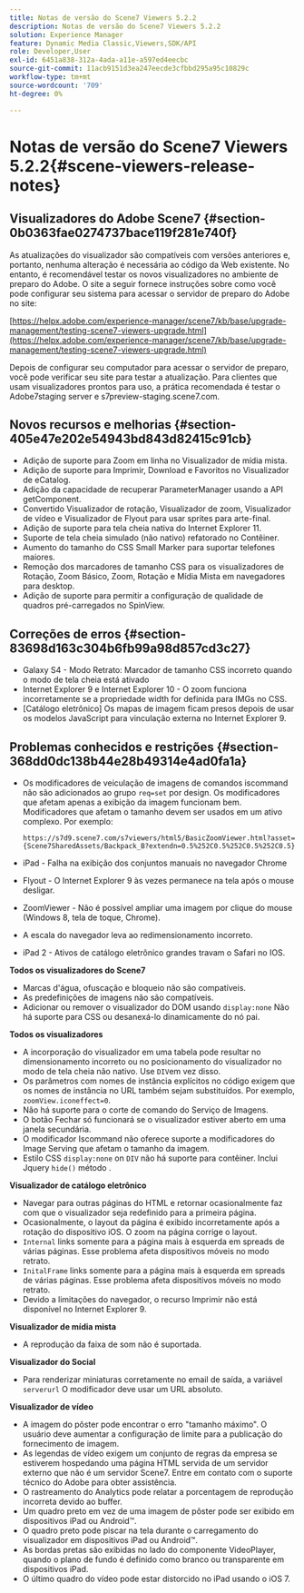```yaml
---
title: Notas de versão do Scene7 Viewers 5.2.2
description: Notas de versão do Scene7 Viewers 5.2.2
solution: Experience Manager
feature: Dynamic Media Classic,Viewers,SDK/API
role: Developer,User
exl-id: 6451a838-312a-4ada-a11e-a597ed4eecbc
source-git-commit: 11acb9151d3ea247eecde3cfbbd295a95c10829c
workflow-type: tm+mt
source-wordcount: '709'
ht-degree: 0%

---
```


# Notas de versão do Scene7 Viewers 5.2.2{#scene-viewers-release-notes}

## Visualizadores do Adobe Scene7 {#section-0b0363fae0274737bace119f281e740f}

As atualizações do visualizador são compatíveis com versões anteriores e, portanto, nenhuma alteração é necessária ao código da Web existente. No entanto, é recomendável testar os novos visualizadores no ambiente de preparo do Adobe. O site a seguir fornece instruções sobre como você pode configurar seu sistema para acessar o servidor de preparo do Adobe no site:

[https://helpx.adobe.com/experience-manager/scene7/kb/base/upgrade-management/testing-scene7-viewers-upgrade.html](https://helpx.adobe.com/experience-manager/scene7/kb/base/upgrade-management/testing-scene7-viewers-upgrade.html)

Depois de configurar seu computador para acessar o servidor de preparo, você pode verificar seu site para testar a atualização. Para clientes que usam visualizadores prontos para uso, a prática recomendada é testar o Adobe7staging server e s7preview-staging.scene7.com.

## Novos recursos e melhorias {#section-405e47e202e54943bd843d82415c91cb}

* Adição de suporte para Zoom em linha no Visualizador de mídia mista.
* Adição de suporte para Imprimir, Download e Favoritos no Visualizador de eCatalog.
* Adição da capacidade de recuperar ParameterManager usando a API getComponent.
* Convertido Visualizador de rotação, Visualizador de zoom, Visualizador de vídeo e Visualizador de Flyout para usar sprites para arte-final.
* Adição de suporte para tela cheia nativa do Internet Explorer 11.
* Suporte de tela cheia simulado (não nativo) refatorado no Contêiner.
* Aumento do tamanho do CSS Small Marker para suportar telefones maiores.
* Remoção dos marcadores de tamanho CSS para os visualizadores de Rotação, Zoom Básico, Zoom, Rotação e Mídia Mista em navegadores para desktop.
* Adição de suporte para permitir a configuração de qualidade de quadros pré-carregados no SpinView.

## Correções de erros {#section-83698d163c304b6fb99a98d857cd3c27}

* Galaxy S4 - Modo Retrato: Marcador de tamanho CSS incorreto quando o modo de tela cheia está ativado
* Internet Explorer 9 e Internet Explorer 10 - O zoom funciona incorretamente se a propriedade width for definida para IMGs no CSS.
* [Catálogo eletrônico] Os mapas de imagem ficam presos depois de usar os modelos JavaScript para vinculação externa no Internet Explorer 9.

## Problemas conhecidos e restrições {#section-368dd0dc138b44e28b49314e4ad0fa1a}

* Os modificadores de veiculação de imagens de comandos iscommand não são adicionados ao grupo `req=set` por design. Os modificadores que afetam apenas a exibição da imagem funcionam bem. Modificadores que afetam o tamanho devem ser usados em um ativo complexo. Por exemplo:

   ```
   https://s7d9.scene7.com/s7viewers/html5/BasicZoomViewer.html?asset= {Scene7SharedAssets/Backpack_B?extendn=0.5%252C0.5%252C0.5%252C0.5}
   ```

* iPad - Falha na exibição dos conjuntos manuais no navegador Chrome
* Flyout - O Internet Explorer 9 às vezes permanece na tela após o mouse desligar.
* ZoomViewer - Não é possível ampliar uma imagem por clique do mouse (Windows 8, tela de toque, Chrome).
* A escala do navegador leva ao redimensionamento incorreto.
* iPad 2 - Ativos de catálogo eletrônico grandes travam o Safari no IOS.

**Todos os visualizadores do Scene7**

* Marcas d&#39;água, ofuscação e bloqueio não são compatíveis.
* As predefinições de imagens não são compatíveis.
* Adicionar ou remover o visualizador do DOM usando `display:none` Não há suporte para CSS ou desanexá-lo dinamicamente do nó pai.

**Todos os visualizadores**

* A incorporação do visualizador em uma tabela pode resultar no dimensionamento incorreto ou no posicionamento do visualizador no modo de tela cheia não nativo. Use `DIV`em vez disso.
* Os parâmetros com nomes de instância explícitos no código exigem que os nomes de instância no URL também sejam substituídos. Por exemplo, `zoomView.iconeffect=0`.
* Não há suporte para o corte de comando do Serviço de Imagens.
* O botão Fechar só funcionará se o visualizador estiver aberto em uma janela secundária.
* O modificador Iscommand não oferece suporte a modificadores do Image Serving que afetam o tamanho da imagem.
* Estilo CSS `display:none` on `DIV` não há suporte para contêiner. Inclui Jquery `hide()` método .

**Visualizador de catálogo eletrônico**

* Navegar para outras páginas do HTML e retornar ocasionalmente faz com que o visualizador seja redefinido para a primeira página.
* Ocasionalmente, o layout da página é exibido incorretamente após a rotação do dispositivo iOS. O zoom na página corrige o layout.
* `Internal` links somente para a página mais à esquerda em spreads de várias páginas. Esse problema afeta dispositivos móveis no modo retrato.
* `InitalFrame` links somente para a página mais à esquerda em spreads de várias páginas. Esse problema afeta dispositivos móveis no modo retrato.
* Devido a limitações do navegador, o recurso Imprimir não está disponível no Internet Explorer 9.

**Visualizador de mídia mista**

* A reprodução da faixa de som não é suportada.

**Visualizador do Social**

* Para renderizar miniaturas corretamente no email de saída, a variável `serverurl` O modificador deve usar um URL absoluto.

**Visualizador de vídeo**

* A imagem do pôster pode encontrar o erro &quot;tamanho máximo&quot;. O usuário deve aumentar a configuração de limite para a publicação do fornecimento de imagem.
* As legendas de vídeo exigem um conjunto de regras da empresa se estiverem hospedando uma página HTML servida de um servidor externo que não é um servidor Scene7. Entre em contato com o suporte técnico do Adobe para obter assistência.
* O rastreamento do Analytics pode relatar a porcentagem de reprodução incorreta devido ao buffer.
* Um quadro preto em vez de uma imagem de pôster pode ser exibido em dispositivos iPad ou Android™.
* O quadro preto pode piscar na tela durante o carregamento do visualizador em dispositivos iPad ou Android™.
* As bordas pretas são exibidas no lado do componente VideoPlayer, quando o plano de fundo é definido como branco ou transparente em dispositivos iPad.
* O último quadro do vídeo pode estar distorcido no iPad usando o iOS 7.
